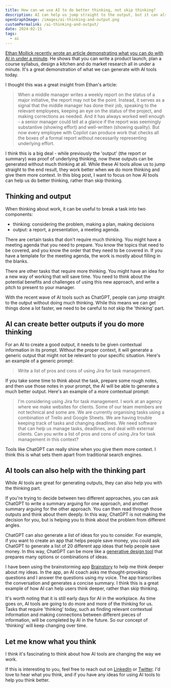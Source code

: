 ```yaml
---
title: How can we use AI to do better thinking, not skip thinking?
description: AI can help us jump straight to the output, but it can also help us think deeper. 
openGraphImage: /images/ai-thinking-and-output.png
customPermalink: /ai-thinking-and-output/
date: 2024-02-15
tags:
  - ai
---
```


[Ethan Mollick recently wrote an article demonstrating what you can do with AI in under a minute](https://www.oneusefulthing.org/p/what-can-be-done-in-59-seconds-an). He shows that you can write a product launch, plan a course syllabus, design a kitchen and do market research all in under a minute. It's a great demonstration of what we can generate with AI tools today.

 I thought this was a great insight from Ethan's article: 
> When a middle manager writes a weekly report on the status of a major initiative, the report may not be the point. Instead, it serves as a signal that the middle manager has done their job, speaking to the relevant employees, keeping an eye on the status of the project, and making corrections as needed. And it has always worked well enough - a senior manager could tell at a glance if the report was seemingly substantive (showing effort) and well-written (showing quality). But now every employee with Copilot can produce work that checks all the boxes of a formal report without necessarily representing underlying effort.

I think this is a big deal - while previously the 'output' (the report or summary) was proof of underlying thinking, now these outputs can be generated without much thinking at all. While these AI tools allow us to jump straight to the end result, they work better when we do more thinking and give them more context. In this blog post, I want to focus on how AI tools can help us do better thinking, rather than skip thinking. 

## Thinking and output

When thinking about work, it can be useful to break a task into two components:
- thinking: considering the problem, making a plan, making decisions
- output: a report, a presentation, a meeting agenda.

There are certain tasks that don't require much thinking. You might have a meeting agenda that you need to prepare. You know the topics that need to be covered, and you know the order that they need to be covered in. If you have a template for the meeting agenda, the work is mostly about filling in the blanks. 

There are other tasks that require more thinking. You might have an idea for a new way of working that will save time. You need to think about the potential benefits and challenges of using this new approach, and write a pitch to present to your manager. 

With the recent wave of AI tools such as ChatGPT, people can jump straight to the output without doing much thinking. While this means we can get things done a lot faster, we need to be careful to not skip the 'thinking' part. 

## AI can create better outputs if you do more thinking

For an AI to create a good output, it needs to be given contextual information in its prompt. Without the proper context, it will generate a generic output that might not be relevant to your specific situation. Here's an example of a generic prompt:
> Write a list of pros and cons of using Jira for task management. 

If you take some time to think about the task, prepare some rough notes, and then use those notes in your prompt, the AI will be able to generate a much better output. Here's an example of a more contextual prompt:
> I'm considering using Jira for task management. I work at an agency where we make websites for clients. Some of our team members are not technical and some are. We are currently organising tasks using a combination of Trello and Google Sheets. We are having trouble keeping track of tasks and changing deadlines. We need software that can help us manage tasks, deadlines, and deal with external clients. Can you write a list of pros and cons of using Jira for task management in this context?

Tools like ChatGPT can really shine when you give them more context. I think this is what sets them apart from traditional search engines.

## AI tools can also help with the thinking part

While AI tools are great for generating outputs, they can also help you with the thinking part.

If you're trying to decide between two different approaches, you can ask ChatGPT to write a summary arguing for one approach, and another summary arguing for the other approach. You can then read through those outputs and think about them deeply. In this way, ChatGPT is not making the decision for you, but is helping you to think about the problem from different angles. 

ChatGPT can also generate a list of ideas for you to consider. For example, if you want to create an app that helps people save money, you could ask ChatGPT to generate a list of 20 different app ideas that help people save money. In this way, ChatGPT can be more like a [generative design tool](https://components.ai/about) that prepares many options or combinations of ideas.   

I have been using the brainstorming app [Brainstory](https://brainstory.ai) to help me think deeper about my ideas. In the app, an AI coach asks me thought-provoking questions and I answer the questions using my voice. The app transcribes the conversation and generates a concise summary. I think this is a great example of how AI can help users think deeper, rather than skip thinking.

It's worth noting that it is still early days for AI in the workplace. As time goes on, AI tools are going to do more and more of the thinking for us. Tasks that require 'thinking' today, such as finding relevant contextual information and making connections between different pieces of information, will be completed by AI in the future. So our concept of 'thinking' will keep changing over time. 

## Let me know what you think

I think it's fascinating to think about how AI tools are changing the way we work.

If this is interesting to you, feel free to reach out on [LinkedIn](https://www.linkedin.com/in/larryhudson4/) or [Twitter](https://twitter.com/larryhudsondev). I'd love to hear what you think, and if you have any ideas for using AI tools to help you think better.